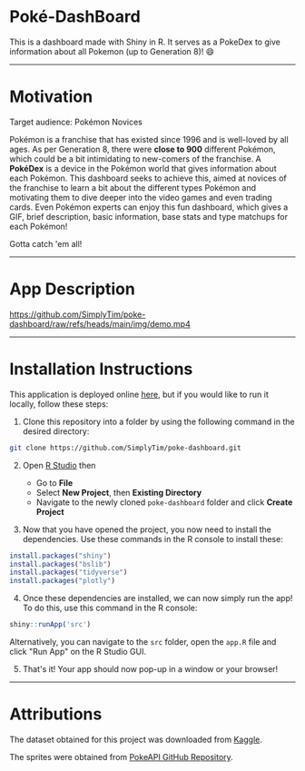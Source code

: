 # Poké-DashBoard
This is a dashboard made with Shiny in R. It serves as a PokeDex to give information about all Pokemon (up to Generation 8)! 😄

----

# Motivation

Target audience: Pokémon Novices

Pokémon is a franchise that has existed since 1996 and is well-loved by all ages. As per Generation 8, there were **close to 900** different Pokémon, which could be a bit intimidating to new-comers of the franchise. A **PokéDex** is a device in the Pokémon world that gives information about each Pokémon. This dashboard seeks to achieve this, aimed at novices of the franchise to learn a bit about the different types Pokémon and motivating them to dive deeper into the video games and even trading cards. Even Pokémon experts can enjoy this fun dashboard, which gives a GIF, brief description, basic information, base stats and type matchups for each Pokémon!

Gotta catch 'em all!

----

# App Description

https://github.com/SimplyTim/poke-dashboard/raw/refs/heads/main/img/demo.mp4


----

# Installation Instructions

This application is deployed online [here](https://poke-dashboard.onrender.com/), but if you would like to run it locally, follow these steps:

1. Clone this repository into a folder by using the following command in the desired directory:

```bash
git clone https://github.com/SimplyTim/poke-dashboard.git
```

2. Open [R Studio](https://posit.co/download/rstudio-desktop/) then
    * Go to **File**
    * Select **New Project**, then **Existing Directory**
    * Navigate to the newly cloned `poke-dashboard` folder and click **Create Project**

3. Now that you have opened the project, you now need to install the dependencies. Use these commands in the R console to install these:

```R
install.packages("shiny")
install.packages("bslib")
install.packages("tidyverse")
install.packages("plotly")
```

4. Once these dependencies are installed, we can now simply run the app! To do this, use this command in the R console:

```R
shiny::runApp('src')
```

Alternatively, you can navigate to the `src` folder, open the `app.R` file and click "Run App" on the R Studio GUI.

5. That's it! Your app should now pop-up in a window or your browser!

----

# Attributions

The dataset obtained for this project was downloaded from [Kaggle](https://www.kaggle.com/datasets/rounakbanik/pokemon).

The sprites were obtained from [PokeAPI GitHub Repository](https://github.com/PokeAPI/sprites/tree/master/sprites/pokemon).


